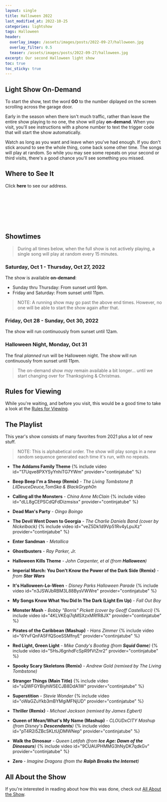 ```yaml
---
layout: single
title: Halloween 2022
last_modified_at: 2022-10-25
categories: lightshow
tags: Halloween
header:
  overlay_image: /assets/images/posts/2022-09-27/halloween.jpg
  overlay_filter: 0.5
  teaser: /assets/images/posts/2022-09-27/halloween.jpg
excerpt: Our second Halloween light show 
toc: true
toc_sticky: true
---
```


## Light Show On-Demand

To start the show, text the word <b>GO</b> to the number diplayed on the screen scrolling across the garage door.

Early in the season when there isn't much traffic, rather than leave the entire show playing to no one, the show will play <b>on-demand</b>. When you visit, you'll see instructions with a phone number to text the trigger code that will start the show automatically. 

Watch as long as you want and leave when you've had enough. If you don't stick around to see the whole thing, come back some other time. The songs will play at random. So while you may see some repeats on your second or third visits, there's a good chance you'll see something you missed.

## Where to See It

Click <b><a onclick="document.getElementById('imgAddress').style.visibility='visible';">here</a></b> to see our address.

<img id="imgAddress" src="/assets/images/addresspic.png" style="visibility: hidden">

## Showtimes

> During all times below, when the full show is not actively playing, a single song will play at random every 15 minutes.

### Saturday, Oct 1 - Thursday, Oct 27, 2022

The show is available <b>on-demand</b>:

* Sunday thru Thursday: From sunset until 9pm.
* Friday and Saturday: From sunset until 11pm.

> NOTE: A running show may go past the above end times. However, no one will be able to start the show again after that.

### Friday, Oct 28 - Sunday, Oct 30, 2022

The show will run continuously from sunset until 12am.

### Halloween Night, Monday, Oct 31

The final <i>planned</i> run will be Halloween night. The show will run continuously from sunset until 11pm. 

> The on-demand show <i>may</i> remain available a bit longer... until we start changing over for Thanksgiving & Christmas.

## Rules for Viewing

While you're waiting, and before you visit, this would be a good time to take a look at the <a href="/lightshow/the_rules/">Rules for Viewing</a>.

## The Playlist

This year's show consists of many favorites from 2021 plus a lot of new stuff.

> NOTE: This is alphabetical order. The show will play songs in a new random sequence generated each time it's run, with no repeats.

* **The Addams Family Theme**
{% include video id="17Uqve8PXYSyYnhiTG7YWm" provider="continjatube" %}
* **Beep Beep I'm a Sheep (Remix)** - *The Living Tombstone ft LilDeuceDeuce,TomSka & BlackGryph0n*

* **Calling all the Monsters** - *China Anne McClain*
{% include video id="dLL8gCEPSCdQFdDizmsisx" provider="continjatube" %}
* **Dead Man's Party** - *Oingo Boingo*

* **The Devil Went Down to Georgia** - *The Charlie Daniels Band (cover by Nickelback)*
{% include video id="veZ5Dk1d9Vp51Rv4yLpuXz" provider="continjatube" %}
* **Enter Sandman** - *Metallica*

* **Ghostbusters** - *Ray Parker, Jr.*

* **Halloween Kills Theme** - *John Carpenter, et al (from **Halloween**)*

* **Imperial March: You Don't Know the Power of the Dark Side (Remix)** - *from **Star Wars***

* **It's Halloween-Lo-Ween** - *Disney Parks Halloween Parade*
{% include video id="n3JSWJbRBM3L88BysVWWre" provider="continjatube" %}

* **My Songs Know What You Did In The Dark (Light Em Up)** - *Fall Out Boy*

* **Monster Mash** - *Bobby "Borris" Pickett (cover by Geoff Castellucci)*
{% include video id="4KLVKEqi7qMSXzxMRfR8JX" provider="continjatube" %}
* **Pirates of the Caribbean (Mashup)** - *Hans Zimmer*
{% include video id="6YvFQnFA5FfQSoeSSMfnyE" provider="continjatube" %}
* **Red Light, Green Light** - *Mike Candy's Bootleg (from **Squid Game**)*
{% include video id="5HsJ6gnhdFcSpR9fVtZnr2" provider="continjatube" %}
* **Spooky Scary Skeletons (Remix)** - *Andrew Gold (remixed by The Living Tombstone)*

* **Stranger Things (Main Title)**
{% include video id="sQWFGYBiyhW5ECJB8DdA1W" provider="continjatube" %}
* **Superstition** - *Stevie Wonder*
{% include video id="oWaGZuYkb3mBYMgiMFNjUD" provider="continjatube" %}
* **Thriller (Remix)** - *Michael Jackson (remixed by James Egbert)*
* **Queen of Mean/What's My Name (Mashup)** - *CLOUDxCITY Mashup (from Disney's **Descendants**)*
{% include video id="pT4R2i5ZBcSKLtUjDMWNep" provider="continjatube" %}
* **Walk the Dinosaur** - *Queen Latifah (from **Ice Age: Dawn of the Dinosaurs**)*
{% include video id="9CUAUPHMMG3hNyDK7qdkGv" provider="continjatube" %}
* **Zero** - *Imagine Dragons (from the **Ralph Breaks the Internet**)*

## All About the Show

If you're interested in reading about how this was done, check out <a href="https://chadgoode.com/projects/lightshow/show-Info/">All About the Show</a>.